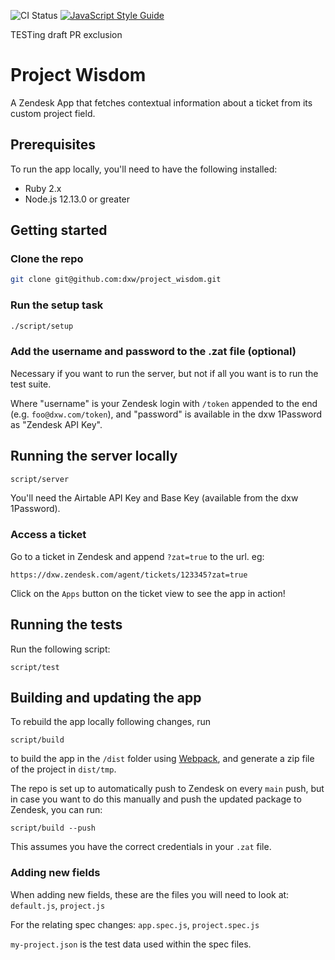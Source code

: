 ![CI Status](https://github.com/dxw/project_wisdom/workflows/CI/badge.svg) [![JavaScript Style Guide](https://img.shields.io/badge/code_style-standard-brightgreen.svg)](https://standardjs.com)

TESTing draft PR exclusion

# Project Wisdom

A Zendesk App that fetches contextual information about a ticket from its custom
project field.

## Prerequisites

To run the app locally, you'll need to have the following installed:

* Ruby 2.x
* Node.js 12.13.0 or greater

## Getting started

### Clone the repo

```bash
git clone git@github.com:dxw/project_wisdom.git
```

### Run the setup task

```bash
./script/setup
```

### Add the username and password to the .zat file (optional)

Necessary if you want to run the server, but not if all you want is to run the test suite.

Where "username" is your Zendesk login with `/token` appended to the end (e.g. `foo@dxw.com/token`), and "password" is
available in the dxw 1Password as "Zendesk API Key".

## Running the server locally

```bash
script/server
```

You'll need the Airtable API Key and Base Key (available from the dxw 1Password).

### Access a ticket

Go to a ticket in Zendesk and append `?zat=true` to the url. eg:

```
https://dxw.zendesk.com/agent/tickets/123345?zat=true
```

Click on the `Apps` button on the ticket view to see the app in action!

## Running the tests

Run the following script:

```
script/test
```

## Building and updating the app

To rebuild the app locally following changes, run

```
script/build
```

to build the app in the `/dist` folder using [Webpack](https://webpack.js.org/), and generate a zip file of the
project in `dist/tmp`.

The repo is set up to automatically push to Zendesk on every `main` push, but in case you want to
do this manually and push the updated package to Zendesk, you can run:

```
script/build --push
```

This assumes you have the correct credentials in your `.zat` file.

### Adding new fields

When adding new fields, these are the files you will need to look at:
`default.js`, `project.js`

For the relating spec changes:
`app.spec.js`, `project.spec.js`

`my-project.json` is the test data used within the spec files.
